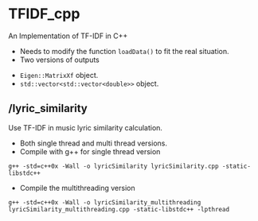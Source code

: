 # TFIDF_cpp
An Implementation of TF-IDF in C++

* Needs to modify the function `loadData()` to fit the real situation.
* Two versions of outputs
 - `Eigen::MatrixXf` object.
 - `std::vector<std::vector<double>>` object.


## /lyric_similarity
Use TF-IDF in music lyric similarity calculation.

* Both single thread and multi thread versions.
* Compile with g++ for single thread version
```
g++ -std=c++0x -Wall -o lyricSimilarity lyricSimilarity.cpp -static-libstdc++
```
* Compile the multithreading version
```
g++ -std=c++0x -Wall -o lyricSimilarity_multithreading lyricSimilarity_multithreading.cpp -static-libstdc++ -lpthread
```

